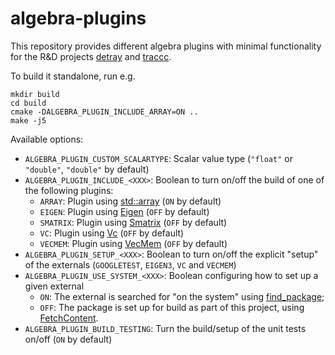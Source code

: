 # algebra-plugins

This repository provides different algebra plugins with minimal functionality
for the R&D projects [detray](https://github.com/acts-project/detray) and
[traccc](https://github.com/acts-project/traccc).

To build it standalone, run e.g.

```
mkdir build
cd build
cmake -DALGEBRA_PLUGIN_INCLUDE_ARRAY=ON ..
make -j5
```

Available options:

- `ALGEBRA_PLUGIN_CUSTOM_SCALARTYPE`: Scalar value type
  (`"float"` or `"double"`, `"double"` by default)
- `ALGEBRA_PLUGIN_INCLUDE_<XXX>`: Boolean to turn on/off the build of one of
  the following plugins:
  * `ARRAY`: Plugin using
    [std::array](https://en.cppreference.com/w/cpp/container/array)
    (`ON` by default)
  * `EIGEN`: Plugin using [Eigen](https://eigen.tuxfamily.org)
    (`OFF` by default)
  * `SMATRIX`: Plugin using
    [Smatrix](https://root.cern/doc/master/group__SMatrixGroup.html)
    (`OFF` by default)
  * `VC`: Plugin using [Vc](https://github.com/VcDevel/Vc)
    (`OFF` by default)
  * `VECMEM`: Plugin using [VecMem](https://github.com/acts-project/vecmem)
    (`OFF` by default)
- `ALGEBRA_PLUGIN_SETUP_<XXX>`: Boolean to turn on/off the explicit "setup" of
  the externals (`GOOGLETEST`, `EIGEN3`, `VC` and `VECMEM`)
- `ALGEBRA_PLUGIN_USE_SYSTEM_<XXX>`: Boolean configuring how to set up a given
  external
  * `ON`: The external is searched for "on the system" using
    [find_package](https://cmake.org/cmake/help/latest/command/find_package.html);
  * `OFF`: The package is set up for build as part of this project, using
    [FetchContent](https://cmake.org/cmake/help/latest/module/FetchContent.html).
- `ALGEBRA_PLUGIN_BUILD_TESTING`: Turn the build/setup of the unit tests on/off
  (`ON` by default)
